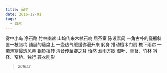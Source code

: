 ```yaml
---
title: 闻至
date: 2016-12-01
tags:
  - 自然
---
```


雾中小岛
净石路
竹林幽谧
山坞传来木杖石响<!--more-->
居茶室 
陈设素简
一角古朴的瓷瓶斜置一枝腊梅
铺展的藤席上
一壶热气缓缓弥漫开来
躬身
推动檀木门扇
檐下雨帘
一袭薄寒侵透风幕
银铃摇转
清音传至卿之耳
怡然
煮雨方歇
湿叶、青苔、竹林
斜径、窄桥、独行
蓑衣削影
<blockquote>
<p><small><i>2016.12</i></small></p>
</blockquote>
